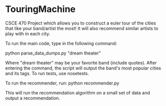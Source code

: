 TouringMachine
==============

CSCE 470 Project which allows you to construct a euler tour of the cities that
like your band/artist the most! It will also recommend similar artists to play
with in each city.


To run the main code, type in the following command:

python parse_data_dumps.py "dream theater"

Where "dream theater" may be your favorite band (include quotes).  After entering the command, the script will 
output the band's most popular cities and its tags.  To run tests, use nosetests.

To run the recommender, run:
python recommender.py

This will run the recommendation algorithm on a small set of data and output a recommendation.
